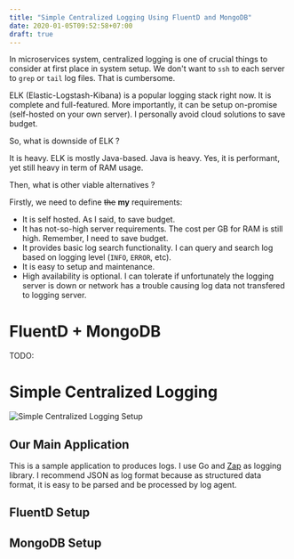 ```yaml
---
title: "Simple Centralized Logging Using FluentD and MongoDB"
date: 2020-01-05T09:52:58+07:00
draft: true
---
```


In microservices system, centralized logging is one of crucial things to consider at first place in system setup. We don't want to `ssh` to each server to `grep` or `tail` log files. That is cumbersome.

ELK (Elastic-Logstash-Kibana) is a popular logging stack right now. It is complete and full-featured. More importantly, it can be setup on-promise (self-hosted on your own server). I personally avoid cloud solutions to save budget.

So, what is downside of ELK ?

<!--more-->

It is heavy. ELK is mostly Java-based. Java is heavy. Yes, it is performant, yet still heavy in term of RAM usage.

Then, what is other viable alternatives ?

Firstly, we need to define ~~the~~ **my** requirements:

- It is self hosted. As I said, to save budget.
- It has not-so-high server requirements. The cost per GB for RAM is still high. Remember, I need to save budget.
- It provides basic log search functionality. I can query and search log based on logging level (`INFO`, `ERROR`, etc).
- It is easy to setup and maintenance.
- High availability is optional. I can tolerate if unfortunately the logging server is down or network has a trouble causing log data not transfered to logging server.

# FluentD + MongoDB

TODO:

# Simple Centralized Logging  

![Simple Centralized Logging Setup](http://www.plantuml.com/plantuml/proxy?src=https://raw.githubusercontent.com/fahrinh/my-blog/master/diagram/centralized-logging-setup.plantuml)


## Our Main Application

This is a sample application to produces logs. I use Go and [Zap](https://github.com/uber-go/zap)  as logging library. I recommend JSON as log format because as structured data format, it is easy to be parsed and be processed by log agent.



## FluentD Setup

## MongoDB Setup
